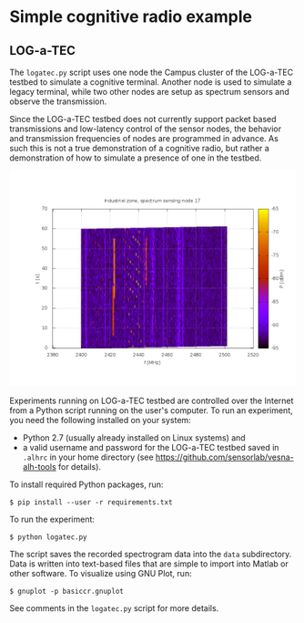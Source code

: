 Simple cognitive radio example
==============================


LOG-a-TEC
---------

The `logatec.py` script uses one node the Campus cluster of the
LOG-a-TEC testbed to simulate a cognitive terminal. Another node is used to
simulate a legacy terminal, while two other nodes are setup as spectrum
sensors and observe the transmission.

Since the LOG-a-TEC testbed does not currently support packet based
transmissions and low-latency control of the sensor nodes, the behavior and
transmission frequencies of nodes are programmed in advance. As such this is
not a true demonstration of a cognitive radio, but rather a demonstration of how
to simulate a presence of one in the testbed.

![](node_17.png)

Experiments running on LOG-a-TEC testbed are controlled over the Internet from
a Python script running on the user's computer. To run an experiment, you need
the following installed on your system:

 * Python 2.7 (usually already installed on Linux systems) and
 * a valid username and password for the LOG-a-TEC testbed saved in `.alhrc` in
   your home directory (see https://github.com/sensorlab/vesna-alh-tools for
   details).

To install required Python packages, run:

    $ pip install --user -r requirements.txt

To run the experiment:

    $ python logatec.py

The script saves the recorded spectrogram data into the `data` subdirectory. Data is written into text-based files that are simple to import into Matlab or other software. To visualize using GNU Plot, run:

    $ gnuplot -p basiccr.gnuplot

See comments in the `logatec.py` script for more details.
